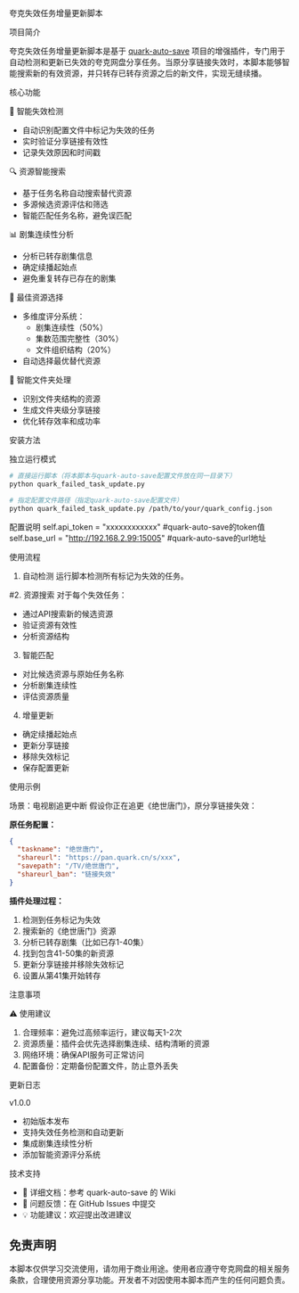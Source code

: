 夸克失效任务增量更新脚本

项目简介

夸克失效任务增量更新脚本是基于 [quark-auto-save](https://github.com/cp0204/quark-auto-save) 项目的增强插件，专门用于自动检测和更新已失效的夸克网盘分享任务。当原分享链接失效时，本脚本能够智能搜索新的有效资源，并只转存已转存资源之后的新文件，实现无缝续播。

核心功能

🔄 智能失效检测
- 自动识别配置文件中标记为失效的任务
- 实时验证分享链接有效性
- 记录失效原因和时间戳

🔍 资源智能搜索
- 基于任务名称自动搜索替代资源
- 多源候选资源评估和筛选
- 智能匹配任务名称，避免误匹配

📊 剧集连续性分析
- 分析已转存剧集信息
- 确定续播起始点
- 避免重复转存已存在的剧集

🎯 最佳资源选择
- 多维度评分系统：
  - 剧集连续性（50%）
  - 集数范围完整性（30%）
  - 文件组织结构（20%）
- 自动选择最优替代资源

📁 智能文件夹处理
- 识别文件夹结构的资源
- 生成文件夹级分享链接
- 优化转存效率和成功率

安装方法

独立运行模式

```bash
# 直接运行脚本（将本脚本与quark-auto-save配置文件放在同一目录下）
python quark_failed_task_update.py

# 指定配置文件路径（指定quark-auto-save配置文件）
python quark_failed_task_update.py /path/to/your/quark_config.json
```

配置说明
self.api_token = "xxxxxxxxxxxx"  #quark-auto-save的token值
self.base_url = "http://192.168.2.99:15005" #quark-auto-save的url地址



使用流程

1. 自动检测
运行脚本检测所有标记为失效的任务。

#2. 资源搜索
对于每个失效任务：
- 通过API搜索新的候选资源
- 验证资源有效性
- 分析资源结构

3. 智能匹配
- 对比候选资源与原始任务名称
- 分析剧集连续性
- 评估资源质量

4. 增量更新
- 确定续播起始点
- 更新分享链接
- 移除失效标记
- 保存配置更新

使用示例

场景：电视剧追更中断
假设你正在追更《绝世唐门》，原分享链接失效：

**原任务配置：**
```json
{
  "taskname": "绝世唐门",
  "shareurl": "https://pan.quark.cn/s/xxx",
  "savepath": "/TV/绝世唐门",
  "shareurl_ban": "链接失效"
}
```

**插件处理过程：**
1. 检测到任务标记为失效
2. 搜索新的《绝世唐门》资源
3. 分析已转存剧集（比如已存1-40集）
4. 找到包含41-50集的新资源
5. 更新分享链接并移除失效标记
6. 设置从第41集开始转存



注意事项

⚠️ 使用建议
1. 合理频率：避免过高频率运行，建议每天1-2次
2. 资源质量：插件会优先选择剧集连续、结构清晰的资源
3. 网络环境：确保API服务可正常访问
4. 配置备份：定期备份配置文件，防止意外丢失


更新日志

v1.0.0
- 初始版本发布
- 支持失效任务检测和自动更新
- 集成剧集连续性分析
- 添加智能资源评分系统

技术支持

- 📖 详细文档：参考 quark-auto-save 的 Wiki
- 🐛 问题反馈：在 GitHub Issues 中提交
- 💡 功能建议：欢迎提出改进建议

## 免责声明

本脚本仅供学习交流使用，请勿用于商业用途。使用者应遵守夸克网盘的相关服务条款，合理使用资源分享功能。开发者不对因使用本脚本而产生的任何问题负责。

